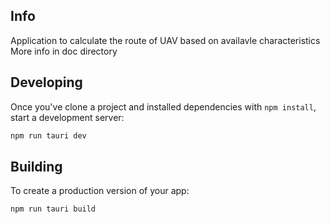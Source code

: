 ## Info

Application to calculate the route of UAV based on availavle characteristics
More info in doc directory

## Developing

Once you've clone a project and installed dependencies with `npm install`, start a development server:

```bash
npm run tauri dev
```

## Building

To create a production version of your app:

```bash
npm run tauri build
```